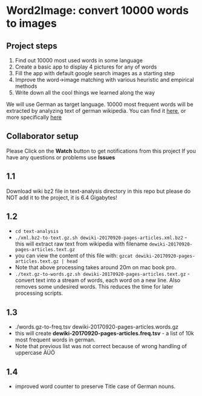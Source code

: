 # Word2Image: convert 10000 words to images

## Project steps
1. Find out 10000 most used words in some language
2. Create a basic app to display 4 pictures for any of words
3. Fill the app with default google search images as a starting step
4. Improve the word->image matching with various heuristic and empirical methods
5. Write down all the cool things we learned along the way

We will use German as target language. 10000 most frequent words will be extracted by analyzing text of german wikipedia. You can find it [here](https://dumps.wikimedia.org), or more specifically [here](https://dumps.wikimedia.org/dewiki/20170920/dewiki-20170920-pages-articles.xml.bz2)

## Collaborator setup
Please Click on the __Watch__ button to get notifications from this project
If you have any questions or problems use __Issues__

## 1.1
Download wiki bz2 file in text-analysis directory in this repo but please do NOT add it to the project, it is 6.4 Gigabytes!

## 1.2
* `cd text-analysis`
* `./xml.bz2-to-text.gz.sh dewiki-20170920-pages-articles.xml.bz2` - this will extract raw text from wikipedia with filename `dewiki-20170920-pages-articles.text.gz`
* you can view the content of this file with: `gzcat dewiki-20170920-pages-articles.text.gz | head`
* Note that above processing takes around 20m on mac book pro.
* `./text.gz-to-words.gz.sh dewiki-20170920-pages-articles.text.gz` - convert text into a stream of words, each word on a new line. Also removes some undesired words. This reduces the time for later processing scripts.

## 1.3
* ./words.gz-to-freq.tsv dewiki-20170920-pages-articles.words.gz
* this will create __dewiki-20170920-pages-articles.freq.tsv__ - a list of 10k most frequent words in german.
* Note that previous list was not correct because of wrong handling of uppercase ÄÜÖ

## 1.4
* improved word counter to preserve Title case of German nouns.
